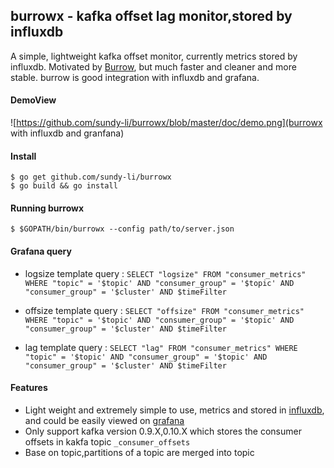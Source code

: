 ## burrowx - kafka offset lag monitor,stored by influxdb

A simple, lightweight kafka offset monitor, currently metrics stored by influxdb. Motivated by   [Burrow](https://github.com/linkedin/Burrow), but much faster and cleaner and more stable. burrow is good integration with influxdb and grafana.


#### DemoView
![https://github.com/sundy-li/burrowx/blob/master/doc/demo.png](burrowx with influxdb and granfana)

#### Install
```
$ go get github.com/sundy-li/burrowx
$ go build && go install
```

#### Running burrowx
```
$ $GOPATH/bin/burrowx --config path/to/server.json
```


#### Grafana query

 - logsize template query  : `SELECT "logsize" FROM "consumer_metrics" WHERE "topic" = '$topic' AND "consumer_group" = '$topic' AND "consumer_group" = '$cluster' AND $timeFilter`  
 
 - offsize template query  : `SELECT "offsize" FROM "consumer_metrics" WHERE "topic" = '$topic' AND "consumer_group" = '$topic' AND "consumer_group" = '$cluster' AND $timeFilter`  

 - lag template query  : `SELECT "lag" FROM "consumer_metrics" WHERE "topic" = '$topic' AND "consumer_group" = '$topic' AND "consumer_group" = '$cluster' AND $timeFilter`  



#### Features
 - Light weight and extremely simple to use, metrics and stored in [influxdb](https://github.com/influxdata/influxdb),  and could be easily viewed on [grafana](https://github.com/grafana/grafana)
 - Only support kafka version 0.9.X,0.10.X which stores the consumer offsets in kakfa topic `_consumer_offsets`
 - Base on topic,partitions of a topic are merged into topic
